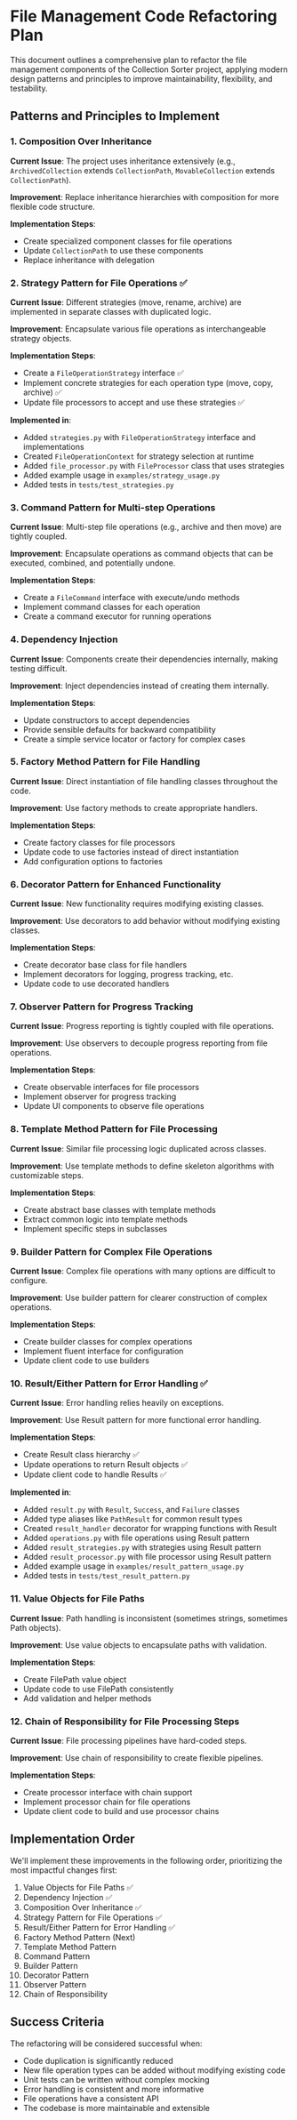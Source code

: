 # File Management Code Refactoring Plan

This document outlines a comprehensive plan to refactor the file management components of the Collection Sorter project, applying modern design patterns and principles to improve maintainability, flexibility, and testability.

## Patterns and Principles to Implement

### 1. Composition Over Inheritance

**Current Issue**: The project uses inheritance extensively (e.g., `ArchivedCollection` extends `CollectionPath`, `MovableCollection` extends `CollectionPath`).

**Improvement**: Replace inheritance hierarchies with composition for more flexible code structure.

**Implementation Steps**:
- Create specialized component classes for file operations
- Update `CollectionPath` to use these components
- Replace inheritance with delegation

### 2. Strategy Pattern for File Operations ✅

**Current Issue**: Different strategies (move, rename, archive) are implemented in separate classes with duplicated logic.

**Improvement**: Encapsulate various file operations as interchangeable strategy objects.

**Implementation Steps**:
- Create a `FileOperationStrategy` interface ✅
- Implement concrete strategies for each operation type (move, copy, archive) ✅
- Update file processors to accept and use these strategies ✅

**Implemented in**:
- Added `strategies.py` with `FileOperationStrategy` interface and implementations
- Created `FileOperationContext` for strategy selection at runtime
- Added `file_processor.py` with `FileProcessor` class that uses strategies
- Added example usage in `examples/strategy_usage.py`
- Added tests in `tests/test_strategies.py`

### 3. Command Pattern for Multi-step Operations

**Current Issue**: Multi-step file operations (e.g., archive and then move) are tightly coupled.

**Improvement**: Encapsulate operations as command objects that can be executed, combined, and potentially undone.

**Implementation Steps**:
- Create a `FileCommand` interface with execute/undo methods
- Implement command classes for each operation
- Create a command executor for running operations

### 4. Dependency Injection

**Current Issue**: Components create their dependencies internally, making testing difficult.

**Improvement**: Inject dependencies instead of creating them internally.

**Implementation Steps**:
- Update constructors to accept dependencies
- Provide sensible defaults for backward compatibility
- Create a simple service locator or factory for complex cases

### 5. Factory Method Pattern for File Handling

**Current Issue**: Direct instantiation of file handling classes throughout the code.

**Improvement**: Use factory methods to create appropriate handlers.

**Implementation Steps**:
- Create factory classes for file processors
- Update code to use factories instead of direct instantiation
- Add configuration options to factories

### 6. Decorator Pattern for Enhanced Functionality

**Current Issue**: New functionality requires modifying existing classes.

**Improvement**: Use decorators to add behavior without modifying existing classes.

**Implementation Steps**:
- Create decorator base class for file handlers
- Implement decorators for logging, progress tracking, etc.
- Update code to use decorated handlers

### 7. Observer Pattern for Progress Tracking

**Current Issue**: Progress reporting is tightly coupled with file operations.

**Improvement**: Use observers to decouple progress reporting from file operations.

**Implementation Steps**:
- Create observable interfaces for file processors
- Implement observer for progress tracking
- Update UI components to observe file operations

### 8. Template Method Pattern for File Processing

**Current Issue**: Similar file processing logic duplicated across classes.

**Improvement**: Use template methods to define skeleton algorithms with customizable steps.

**Implementation Steps**:
- Create abstract base classes with template methods
- Extract common logic into template methods
- Implement specific steps in subclasses

### 9. Builder Pattern for Complex File Operations

**Current Issue**: Complex file operations with many options are difficult to configure.

**Improvement**: Use builder pattern for clearer construction of complex operations.

**Implementation Steps**:
- Create builder classes for complex operations
- Implement fluent interface for configuration
- Update client code to use builders

### 10. Result/Either Pattern for Error Handling ✅

**Current Issue**: Error handling relies heavily on exceptions.

**Improvement**: Use Result pattern for more functional error handling.

**Implementation Steps**:
- Create Result class hierarchy ✅
- Update operations to return Result objects ✅
- Update client code to handle Results ✅

**Implemented in**:
- Added `result.py` with `Result`, `Success`, and `Failure` classes
- Added type aliases like `PathResult` for common result types
- Created `result_handler` decorator for wrapping functions with Result
- Added `operations.py` with file operations using Result pattern
- Added `result_strategies.py` with strategies using Result pattern
- Added `result_processor.py` with file processor using Result pattern
- Added example usage in `examples/result_pattern_usage.py`
- Added tests in `tests/test_result_pattern.py`

### 11. Value Objects for File Paths

**Current Issue**: Path handling is inconsistent (sometimes strings, sometimes Path objects).

**Improvement**: Use value objects to encapsulate paths with validation.

**Implementation Steps**:
- Create FilePath value object
- Update code to use FilePath consistently
- Add validation and helper methods

### 12. Chain of Responsibility for File Processing Steps

**Current Issue**: File processing pipelines have hard-coded steps.

**Improvement**: Use chain of responsibility to create flexible pipelines.

**Implementation Steps**:
- Create processor interface with chain support
- Implement processor chain for file operations
- Update client code to build and use processor chains

## Implementation Order

We'll implement these improvements in the following order, prioritizing the most impactful changes first:

1. Value Objects for File Paths ✅
2. Dependency Injection ✅
3. Composition Over Inheritance ✅
4. Strategy Pattern for File Operations ✅
5. Result/Either Pattern for Error Handling ✅
6. Factory Method Pattern (Next)
7. Template Method Pattern
8. Command Pattern
9. Builder Pattern
10. Decorator Pattern
11. Observer Pattern
12. Chain of Responsibility

## Success Criteria

The refactoring will be considered successful when:

- Code duplication is significantly reduced
- New file operation types can be added without modifying existing code
- Unit tests can be written without complex mocking
- Error handling is consistent and more informative
- File operations have a consistent API
- The codebase is more maintainable and extensible